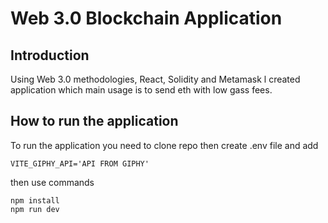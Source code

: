 #  Web 3.0 Blockchain Application

## Introduction

Using Web 3.0 methodologies, React, Solidity and Metamask l created application which main usage is to send eth with low gass fees.

## How to run the application
To run the application you need to clone repo then create .env file and add 

```
VITE_GIPHY_API='API FROM GIPHY'
```
then use commands

```
npm install
npm run dev
```


